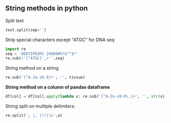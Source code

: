 ## String methods in python
Split text
```python
text.split(sep='')
```
Strip special characters except "ATGC" for DNA seq
```python
import re
seq = 'AEKTIPEGMJ 24860#%*&^^$*'
re.sub(r'[^ATGC]',r'',seq)
```
String method on a string
```python
re.sub('[^A-Za-z0-9]+', '', tissue)
```
**String method on a column of pandas dataframe**
```python
df[col] = df[col].apply(lambda x: re.sub('[^A-Za-z0-9\.]+', '', str(x)))
```

String split on multiple delimiters:
```python
re.split('; |, |\*|\n',a)
```
